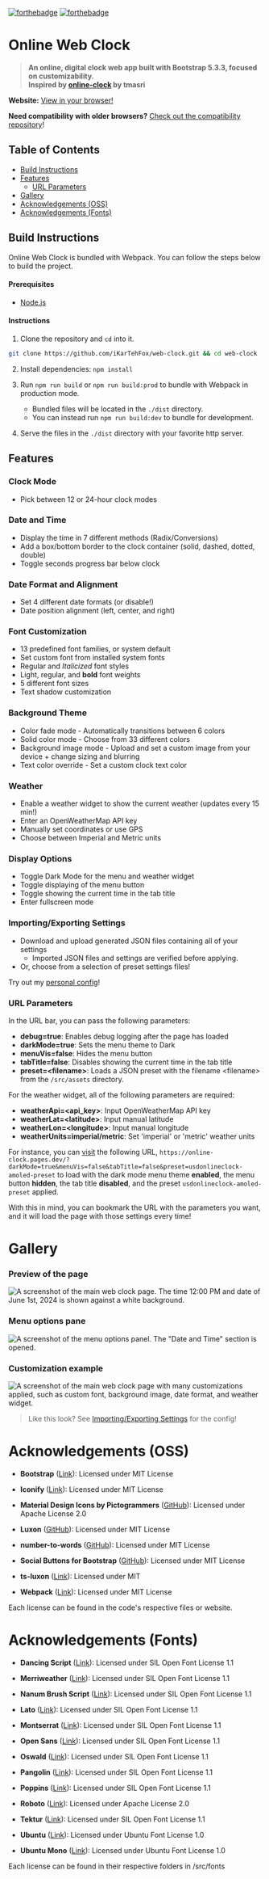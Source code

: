 [![forthebadge](https://forthebadge.com/images/badges/built-with-love.svg)](https://forthebadge.com)
[![forthebadge](https://forthebadge.com/images/badges/works-on-my-machine-1.svg)](https://forthebadge.com)

# Online Web Clock
> **An online, digital clock web app built with Bootstrap 5.3.3, focused on customizability.  
Inspired by [online-clock](https://github.com/tmasri/online-clock) by tmasri**

**Website:** [View in your browser!](https://online-clock.pages.dev)

**Need compatibility with older browsers?** [Check out the compatibility repository](https://github.com/iKarTehFox/web-clock-compatibility)!

## Table of Contents
- [Build Instructions](#build-instructions)
- [Features](#features)
  - [URL Parameters](#url-parameters)
- [Gallery](#gallery)
- [Acknowledgements (OSS)](#acknowledgements-oss)
- [Acknowledgements (Fonts)](#acknowledgements-fonts)

## Build Instructions
Online Web Clock is bundled with Webpack. You can follow the steps below to build the project.

#### Prerequisites
 - [Node.js](https://nodejs.org/)

#### Instructions
1. Clone the repository and `cd` into it.
```bash
git clone https://github.com/iKarTehFox/web-clock.git && cd web-clock
```
2. Install dependencies: `npm install`

3. Run `npm run build` or `npm run build:prod` to bundle with Webpack in production mode.
   - Bundled files will be located in the `./dist` directory.
   - You can instead run `npm run build:dev` to bundle for development.

4. Serve the files in the `./dist` directory with your favorite http server.

## Features
### Clock Mode
 - Pick between 12 or 24-hour clock modes
### Date and Time
 - Display the time in 7 different methods (Radix/Conversions)  
 - Add a box/bottom border to the clock container (solid, dashed, dotted, double)  
 - Toggle seconds progress bar below clock
### Date Format and Alignment
 - Set 4 different date formats (or disable!)  
 - Date position alignment (left, center, and right)
### Font Customization
 - 13 predefined font families, or system default  
 - Set custom font from installed system fonts  
 - Regular and _Italicized_ font styles  
 - Light, regular, and **bold** font weights  
 - 5 different font sizes  
 - Text shadow customization  
### Background Theme
 - Color fade mode - Automatically transitions between 6 colors  
 - Solid color mode - Choose from 33 different colors  
 - Background image mode - Upload and set a custom image from your device + change sizing and blurring  
 - Text color override - Set a custom clock text color
### Weather
 - Enable a weather widget to show the current weather (updates every 15 min!)
 - Enter an OpenWeatherMap API key
 - Manually set coordinates or use GPS
 - Choose between Imperial and Metric units
### Display Options
 - Toggle Dark Mode for the menu and weather widget
 - Toggle displaying of the menu button
 - Toggle showing the current time in the tab title
 - Enter fullscreen mode
### Importing/Exporting Settings
 - Download and upload generated JSON files containing all of your settings  
   - Imported JSON files and settings are verified before applying.
 - Or, choose from a selection of preset settings files!

 Try out my [personal config](/src/assets/onlinewebclock-preset.json)!
### URL Parameters
In the URL bar, you can pass the following parameters:  
 - **debug=true**: Enables debug logging after the page has loaded
 - **darkMode=true**: Sets the menu theme to Dark
 - **menuVis=false**: Hides the menu button
 - **tabTitle=false**: Disables showing the current time in the tab title
 - **preset=\<filename\>**: Loads a JSON preset with the filename \<filename\> from the `/src/assets` directory.
 
For the weather widget, all of the following parameters are required:  
 - **weatherApi=\<api_key\>**: Input OpenWeatherMap API key  
 - **weatherLat=\<latitude\>**: Input manual latitude  
 - **weatherLon=\<longitude\>**: Input manual longitude  
 - **weatherUnits=imperial/metric**: Set 'imperial' or 'metric' weather units  

 For instance, you can [visit](https://online-clock.pages.dev/?darkMode=true&menuVis=false&tabTitle=false&preset=usdonlineclock-amoled-preset) the following URL, `https://online-clock.pages.dev/?darkMode=true&menuVis=false&tabTitle=false&preset=usdonlineclock-amoled-preset` to load with the dark mode menu theme **enabled**, the menu button **hidden**, the tab title **disabled**, and the preset `usdonlineclock-amoled-preset` applied.

 With this in mind, you can bookmark the URL with the parameters you want, and it will load the page with those settings every time!
 
# Gallery
### Preview of the page  
 ![A screenshot of the main web clock page. The time 12:00 PM and date of June 1st, 2024 is shown against a white background.](/src/assets/images/main.png)  
### Menu options pane
 ![A screenshot of the menu options panel. The "Date and Time" section is opened.](/src/assets/images/menu.png)  
### Customization example
 ![A screenshot of the main web clock page with many customizations applied, such as custom font, background image, date format, and weather widget.](/src/assets/images/customizable.png)  
 > Like this look? See [Importing/Exporting Settings](#importingexporting-settings) for the config!
 
# Acknowledgements (OSS)
- **Bootstrap** ([Link](https://getbootstrap.com/)): Licensed under MIT License
 
- **Iconify** ([Link](https://iconify.design)): Licensed under MIT License
 
- **Material Design Icons by Pictogrammers** ([GitHub](https://github.com/Templarian/MaterialDesign)): Licensed under Apache License 2.0
 
- **Luxon** ([GitHub](https://github.com/moment/luxon)): Licensed under MIT License
 
- **number-to-words** ([GitHub](https://github.com/marlun78/number-to-words)): Licensed under MIT License
 
- **Social Buttons for Bootstrap** ([GitHub](https://github.com/lipis/bootstrap-social)): Licensed under MIT License

- **ts-luxon** ([Link](https://www.npmjs.com/package/ts-luxon)): Licensed under MIT

- **Webpack** ([Link](https://webpack.js.org/)): Licensed under MIT License

Each license can be found in the code's respective files or website.
 
# Acknowledgements (Fonts)
 
- **Dancing Script** ([Link](https://fonts.google.com/specimen/Dancing+Script)): Licensed under SIL Open Font License 1.1

- **Merriweather** ([Link](https://fonts.google.com/specimen/Merriweather)): Licensed under SIL Open Font License 1.1

- **Nanum Brush Script** ([Link](https://fonts.google.com/specimen/Nanum+Brush+Script)): Licensed under SIL Open Font License 1.1
 
- **Lato** ([Link](https://fonts.google.com/specimen/Lato)): Licensed under SIL Open Font License 1.1
 
- **Montserrat** ([Link](https://fonts.google.com/specimen/Montserrat)): Licensed under SIL Open Font License 1.1
 
- **Open Sans** ([Link](https://fonts.google.com/specimen/Open+Sans)): Licensed under SIL Open Font License 1.1
 
- **Oswald** ([Link](https://fonts.google.com/specimen/Oswald)): Licensed under SIL Open Font License 1.1

- **Pangolin** ([Link](https://fonts.google.com/specimen/Pangolin)): Licensed under SIL Open Font License 1.1
 
- **Poppins** ([Link](https://fonts.google.com/specimen/Poppins)): Licensed under SIL Open Font License 1.1
 
- **Roboto** ([Link](https://fonts.google.com/specimen/Roboto)): Licensed under Apache License 2.0

- **Tektur** ([Link](https://fonts.google.com/specimen/Tektur)): Licensed under SIL Open Font License 1.1
 
- **Ubuntu** ([Link](https://fonts.google.com/specimen/Ubuntu)): Licensed under Ubuntu Font License 1.0
 
- **Ubuntu Mono** ([Link](https://fonts.google.com/specimen/Ubuntu+Mono)): Licensed under Ubuntu Font License 1.0
 
 Each license can be found in their respective folders in /src/fonts
